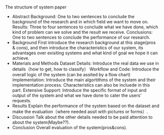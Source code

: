 The structure of system paper
- Abstract
Background: One to two sentences to conclude the background of the research and in which field we want to move on.
Results: Three to four sentences to conclude what we have done, which kind of problem can we solve and the result we receive.
Conclusions: One to two sentences to conclude the performance of our research.
- Background
First introduce the research background at this stage(pros & cons), and then introduce the characteristics of our system, its advantages over exisiting systems and what kind of goal we hope it can achieve. 
- Materials and Methods
Dataset Details: Introduce the real data we use in details（how to get, how to classify）
Workflow and Code: Introduce the overall logic of the system (can be assited by a flow chart)
Implementation: Introduce the main algortithms of the system and their implementation process. Characteristics can also be incluede in this part.
Extensive Support: Introduce the specific format of input and output of the system and what we have done to cater the users' requests.
- Results
Explain the performance of the system based on the dataset and make the evaluation（where needed assit with pictures or forms）. 
- Discussion
Talk about the other details needed to be paid attention to about the system(Maybe??).
- Conclusion
Overall evaluation of the system(pros&cons).
